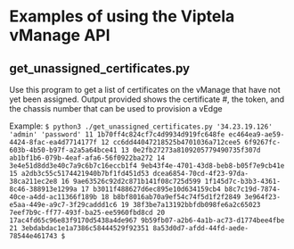 # Examples of using the Viptela vManage API

## get_unassigned_certificates.py
Use this program to get a list of certificates on the vManage that have not yet been assigned.  Output provided shows the certificate #, the token, and the chassis number that can be used to provision a vEdge

Example:
`$ python3 ./get_unassigned_certificates.py '34.23.19.126' 'admin' 'password'
11 1b70ff4c824cf7c4d9934d919fc648fe ec464ea9-ae59-4424-8fac-ea4d7714177f
12 cc6dd44047218525b4701036a712cee5 6f9267fc-603b-4b50-b97f-a2a5a64bce41
13 0e2fb27273a8109205779490735f307d ab1bf1b6-079b-4eaf-afa6-56f0922ba272
14 3e4e51d8dd3e40c7a9c6b7c16eccb1f4 9eb43f4e-4701-43d8-beb8-b05f7e9cb41e
15 a2db3c55c5174421940b7bf1fd451d53 dcea6854-70cd-4f23-97da-38ca211ec2e8
16 9ae63526c92d2c871b141f08c725d599 1f145d7c-b3b3-4361-8c46-388913e1299a
17 b3011f488627d6ec895e10d634159cb4 b8c7c19d-7874-40ce-a4dd-ac11366f189b
18 b8bf8016ab70a9ef54c74f5d1f2f2849 3e964f23-e5aa-449e-a9c7-3f29caddd1c6
19 38f3be7a13192bbfdb098fe6a2c65023 7eef7b9c-ff77-493f-ba25-ee5960fbd8cd
20 17ac4fd65c96e83f9170d5438a4de967 9b59fb07-a2b6-4a1b-ac73-d1774bee4fbe
21 3ebdabdac1e1a7386c58444529f92351 8a53d0d7-afdd-44fd-aede-78544e461743
$`


